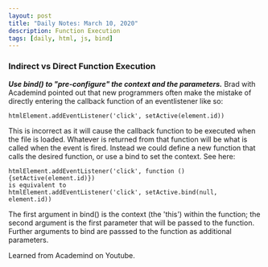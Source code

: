 ```yaml
---
layout: post
title: "Daily Notes: March 10, 2020"
description: Function Execution
tags: [daily, html, js, bind]
---
```


### Indirect vs Direct Function Execution

_**Use bind() to "pre-configure" the context and the parameters.**_ Brad with Academind pointed out that new programmers often make the mistake of directly entering the callback function of an eventlistener like so:

```
htmlElement.addEventListener('click', setActive(element.id))
```

This is incorrect as it will cause the callback function to be executed when the file is loaded. Whatever is returned from that function will be what is called when the event is fired. Instead we could define a new function that calls the desired function, or use a bind to set the context. See here:

```
htmlElement.addEventListener('click', function () {setActive(element.id)})
is equivalent to
htmlElement.addEventListener('click', setActive.bind(null, element.id))
```

The first argument in bind() is the context (the 'this') within the function; the second argument is the first parameter that will be passed to the function. Further arguments to bind are passsed to the function as additional parameters.

Learned from Academind on Youtube.
